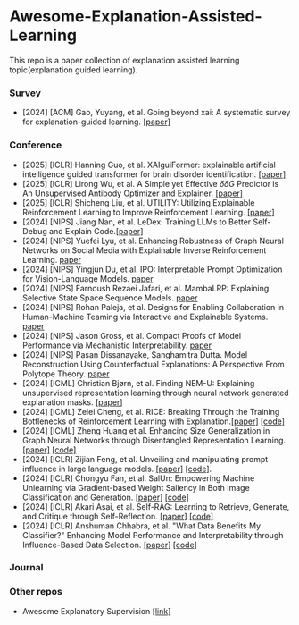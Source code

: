 # Awesome-Explanation-Assisted-Learning
This repo is a paper collection of explanation assisted learning topic(explanation guided learning). 


### Survey
- [2024] [ACM] Gao, Yuyang, et al. Going beyond xai: A systematic survey for explanation-guided learning. [[paper]](https://arxiv.org/pdf/2212.03954)


### Conference
- [2025] [ICLR] Hanning Guo, et al. XAIguiFormer: explainable artificial intelligence guided transformer for brain disorder identification. [[paper]](https://openreview.net/forum?id=AD5yx2xq8R)
- [2025] [ICLR] Lirong Wu, et al. A Simple yet Effective $\delta \delta G$ Predictor is An Unsupervised Antibody Optimizer and Explainer. [[paper]](https://openreview.net/forum?id=IxmWIkcKs5)
- [2025] [ICLR] Shicheng Liu, et al. UTILITY: Utilizing Explainable Reinforcement Learning to Improve Reinforcement Learning. [[paper]](https://openreview.net/forum?id=Tk1VQDadfL)
- [2024] [NIPS] Jiang  Nan, et al. LeDex: Training LLMs to Better Self-Debug and Explain Code.[[paper]](https://openreview.net/forum?id=d1XrZ4EINV)
- [2024] [NIPS] Yuefei Lyu, et al. Enhancing Robustness of Graph Neural Networks on Social Media with Explainable Inverse Reinforcement Learning. [paper](https://openreview.net/pdf?id=ziehA15y8k)
- [2024] [NIPS] Yingjun Du, et al. IPO: Interpretable Prompt Optimization for Vision-Language Models. [paper](https://openreview.net/pdf?id=WPPC7FHtaM)
- [2024] [NIPS] Farnoush Rezaei Jafari, et al. MambaLRP: Explaining Selective State Space Sequence Models. [paper](https://openreview.net/pdf?id=2n1Ysn1EDl)
- [2024] [NIPS] Rohan Paleja, et al. Designs for Enabling Collaboration in Human-Machine Teaming via Interactive and Explainable Systems. [paper](https://openreview.net/pdf?id=XrK4JK2jBr)
- [2024] [NIPS] Jason Gross, et al. Compact Proofs of Model Performance via Mechanistic Interpretability. [paper](https://openreview.net/pdf?id=2zWbzx50mH)
- [2024] [NIPS] Pasan Dissanayake, Sanghamitra Dutta. Model Reconstruction Using Counterfactual Explanations: A Perspective From Polytope Theory. [paper](https://openreview.net/pdf?id=9uolDxbYLm)
- [2024] [ICML] Christian Bjørn, et al. Finding NEM-U: Explaining unsupervised representation learning through neural network generated explanation masks. [[paper]](https://openreview.net/attachment?id=Hzpt1Gws9g&name=pdf)
- [2024] [ICML] Zelei Cheng, et al. RICE: Breaking Through the Training Bottlenecks of Reinforcement Learning with Explanation.[[paper]](https://openreview.net/pdf?id=PKJqsZD5nQ)  [[code]](https://github.com/chengzelei/RICE)
- [2024] [ICML] Zheng Huang  et al. Enhancing Size Generalization in Graph Neural Networks through Disentangled Representation Learning. [[paper]](https://openreview.net/forum?id=0NdU4y9dWC) [[code]](https://github.com/GraphmindDartmouth/DISGEN)
- [2024] [ICLR] Zijian Feng, et al. Unveiling and manipulating prompt influence in large language models. [[paper]](https://openreview.net/pdf?id=ap1ByuwQrX) [[code]](https://github.com/zijian678/TDD).
- [2024] [ICLR] Chongyu Fan, et al. SalUn: Empowering Machine Unlearning via Gradient-based Weight Saliency in Both Image Classification and Generation. [[paper]](https://openreview.net/pdf?id=gn0mIhQGNM) [[code]](https://github.com/OPTML-Group/Unlearn-Saliency)
- [2024] [ICLR] Akari Asai, et al. Self-RAG: Learning to Retrieve, Generate, and Critique through Self-Reflection. [[paper]](https://openreview.net/pdf?id=hSyW5go0v8) [[code]](https://selfrag.github.io/)
- [2024] [ICLR] Anshuman Chhabra, et al. "What Data Benefits My Classifier?" Enhancing Model Performance and Interpretability through Influence-Based Data Selection. [[paper]](https://openreview.net/pdf?id=HE9eUQlAvo) [[code]](https://github.com/anshuman23/InfDataSel)


### Journal


### Other repos
- Awesome Explanatory Supervision [[link]](https://github.com/stefanoteso/awesome-explanatory-supervision)
